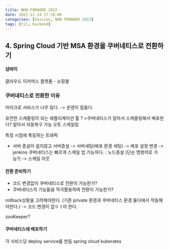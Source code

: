 ```yaml
---
title: NHN FORWARD 2022 
date: 2022-11-24 17:18:00
categories: [Session, NHN FORWARD 2022]
tags: [til, backend]
---
```


## 4. Spring Cloud 기반 MSA 환경을 쿠버네티스로 전환하기

#### 샵바이
클라우드 이커머스 플랫폼 - 쇼핑몰 

### 쿠버네티스로 전환한 이유
마이크로 서비스가 너무 많다. -> 운영이 힘들다.


유연한 스케줄링이 되는 애플리케이션 툴 ? >쿠버네티스가 알아서 스케줄링해서 배포한다?
알아서 자동복구 가능
오토 스케일링 

특정 시점에 폭등하는 트래픽 

- 서버 증설이 쉽지않고 
서버증설 -> 서버세팅(배포 환경 세팅) -> 배포 설정 변경 -> jenkins
쿠버네티스는 빠르게 스케일 업 가능하다. :  노드증설 (단순 명령어로 가능?) -> 스케일 아웃 

#### 전환 준비하기
- 코드 변경없이 쿠버네티스로 전환이 가능한가?
- 쿠버네티스의 기능들을 적극활용하여 전환이 가능한가?

rollback상황을 고려해야한다. (기존 private 환경과 쿠버네티스 환경 둘다에서 작동해야한다.) -> 코드 변경이 없ㅇㅓ야 한다.

zooKeeper?

#### 쿠버네티스에 배포하기
각 서비스당 deploy service를 만듬 spring cloud kuberates 





